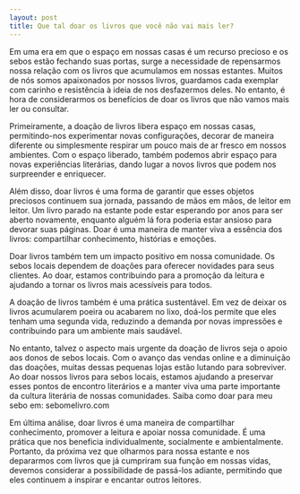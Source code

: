 ```yaml
---
layout: post
title: Que tal doar os livros que você não vai mais ler?
---
```


Em uma era em que o espaço em nossas casas é um recurso precioso e os sebos estão fechando suas portas, surge a necessidade de repensarmos nossa relação com os livros que acumulamos em nossas estantes. Muitos de nós somos apaixonados por nossos livros, guardamos cada exemplar com carinho e resistência à ideia de nos desfazermos deles. No entanto, é hora de considerarmos os benefícios de doar os livros que não vamos mais ler ou consultar.

Primeiramente, a doação de livros libera espaço em nossas casas, permitindo-nos experimentar novas configurações, decorar de maneira diferente ou simplesmente respirar um pouco mais de ar fresco em nossos ambientes. Com o espaço liberado, também podemos abrir espaço para novas experiências literárias, dando lugar a novos livros que podem nos surpreender e enriquecer.

Além disso, doar livros é uma forma de garantir que esses objetos preciosos continuem sua jornada, passando de mãos em mãos, de leitor em leitor. Um livro parado na estante pode estar esperando por anos para ser aberto novamente, enquanto alguém lá fora poderia estar ansioso para devorar suas páginas. Doar é uma maneira de manter viva a essência dos livros: compartilhar conhecimento, histórias e emoções.

Doar livros também tem um impacto positivo em nossa comunidade. Os sebos locais dependem de doações para oferecer novidades para seus clientes. Ao doar, estamos contribuindo para a promoção da leitura e ajudando a tornar os livros mais acessíveis para todos.

A doação de livros também é uma prática sustentável. Em vez de deixar os livros acumularem poeira ou acabarem no lixo, doá-los permite que eles tenham uma segunda vida, reduzindo a demanda por novas impressões e contribuindo para um ambiente mais saudável.

No entanto, talvez o aspecto mais urgente da doação de livros seja o apoio aos donos de sebos locais. Com o avanço das vendas online e a diminuição das doações, muitas dessas pequenas lojas estão lutando para sobreviver. Ao doar nossos livros para sebos locais, estamos ajudando a preservar esses pontos de encontro literários e a manter viva uma parte importante da cultura literária de nossas comunidades. Saiba como doar para meu sebo em: sebomelivro.com

Em última análise, doar livros é uma maneira de compartilhar conhecimento, promover a leitura e apoiar nossa comunidade. É uma prática que nos beneficia individualmente, socialmente e ambientalmente. Portanto, da próxima vez que olharmos para nossa estante e nos depararmos com livros que já cumpriram sua função em nossas vidas, devemos considerar a possibilidade de passá-los adiante, permitindo que eles continuem a inspirar e encantar outros leitores.